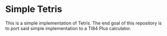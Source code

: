 # Simple Tetris
This is a simple implementation of Tetris. The end goal of this repository is to port said simple implementation to a TI84 Plus calculator.
